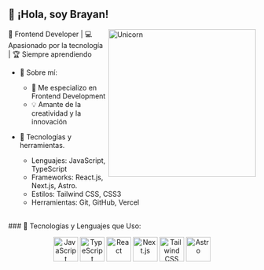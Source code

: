 ## 👋 ¡Hola, soy Brayan!
<img align="right" width=300px alt="Unicorn" src="https://c.tenor.com/zMSbsGWTqosAAAAd/tenor.gif" />

🎨 Frontend Developer | 💻 Apasionado por la tecnología | 🏆 Siempre aprendiendo
- 🌟 Sobre mí:
  
  - 🎯 Me especializo en Frontend Development
  - 💡 Amante de la creatividad y la innovación
    
- 🚀 Tecnologías y herramientas.
  
  - Lenguajes: JavaScript, TypeScript
  - Frameworks: React.js, Next.js, Astro.
  - Estilos: Tailwind CSS, CSS3
  - Herramientas: Git, GitHub, Vercel
<br/>
### 🚀 Tecnologías y Lenguajes que Uso:
<p align="center">
  <img src="https://cdn.jsdelivr.net/gh/devicons/devicon/icons/javascript/javascript-original.svg" alt="JavaScript" width="50"/>
  <img src="https://cdn.jsdelivr.net/gh/devicons/devicon/icons/typescript/typescript-original.svg" alt="TypeScript" width="50"/>
  <img src="https://cdn.jsdelivr.net/gh/devicons/devicon/icons/react/react-original.svg" alt="React" width="50"/>
  <img src="https://cdn.jsdelivr.net/gh/devicons/devicon/icons/nextjs/nextjs-original.svg" alt="Next.js" width="50"/>
  <img src="https://cdn.jsdelivr.net/gh/devicons/devicon/icons/tailwindcss/tailwindcss-plain.svg" alt="Tailwind CSS" width="50"/>
  <img src="https://cdn.jsdelivr.net/gh/devicons/devicon/icons/astro/astro-original.svg" alt="Astro" width="50"/>
</p>

